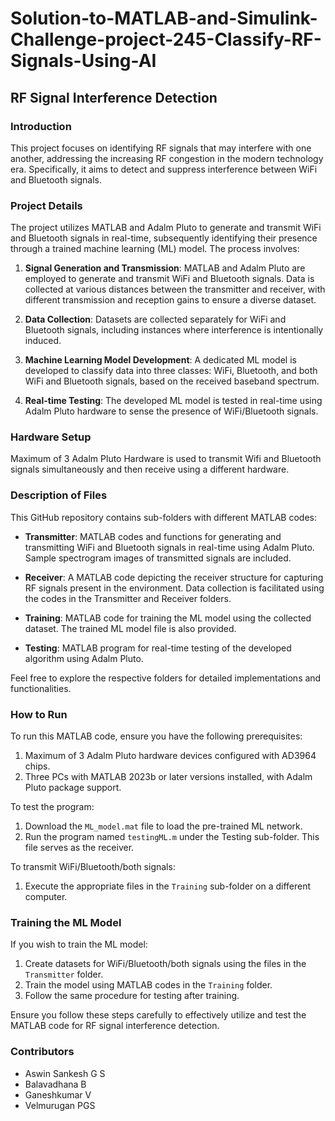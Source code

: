 # Solution-to-MATLAB-and-Simulink-Challenge-project-245-Classify-RF-Signals-Using-AI

## RF Signal Interference Detection

### Introduction

This project focuses on identifying RF signals that may interfere with one another, addressing the increasing RF congestion in the modern technology era. Specifically, it aims to detect and suppress interference between WiFi and Bluetooth signals.

### Project Details

The project utilizes MATLAB and Adalm Pluto to generate and transmit WiFi and Bluetooth signals in real-time, subsequently identifying their presence through a trained machine learning (ML) model. The process involves:

1. **Signal Generation and Transmission**: MATLAB and Adalm Pluto are employed to generate and transmit WiFi and Bluetooth signals. Data is collected at various distances between the transmitter and receiver, with different transmission and reception gains to ensure a diverse dataset.

2. **Data Collection**: Datasets are collected separately for WiFi and Bluetooth signals, including instances where interference is intentionally induced.

3. **Machine Learning Model Development**: A dedicated ML model is developed to classify data into three classes: WiFi, Bluetooth, and both WiFi and Bluetooth signals, based on the received baseband spectrum.

4. **Real-time Testing**: The developed ML model is tested in real-time using Adalm Pluto hardware to sense the presence of WiFi/Bluetooth signals.

### Hardware Setup
Maximum of 3 Adalm Pluto Hardware is used to transmit Wifi and Bluetooth signals simultaneously 
and then receive using a different hardware.
### Description of Files

This GitHub repository contains sub-folders with different MATLAB codes:

- **Transmitter**: MATLAB codes and functions for generating and transmitting WiFi and Bluetooth signals in real-time using Adalm Pluto. Sample spectrogram images of transmitted signals are included.

- **Receiver**: A MATLAB code depicting the receiver structure for capturing RF signals present in the environment. Data collection is facilitated using the codes in the Transmitter and Receiver folders.

- **Training**: MATLAB code for training the ML model using the collected dataset. The trained ML model file is also provided.

- **Testing**: MATLAB program for real-time testing of the developed algorithm using Adalm Pluto.

Feel free to explore the respective folders for detailed implementations and functionalities.
### How to Run

To run this MATLAB code, ensure you have the following prerequisites:

1. Maximum of 3 Adalm Pluto hardware devices configured with AD3964 chips.
2. Three PCs with MATLAB 2023b or later versions installed, with Adalm Pluto package support.

To test the program:

1. Download the `ML_model.mat` file to load the pre-trained ML network.
2. Run the program named `testingML.m` under the Testing sub-folder. This file serves as the receiver.

To transmit WiFi/Bluetooth/both signals:

1. Execute the appropriate files in the `Training` sub-folder on a different computer.

### Training the ML Model

If you wish to train the ML model:

1. Create datasets for WiFi/Bluetooth/both signals using the files in the `Transmitter` folder.
2. Train the model using MATLAB codes in the `Training` folder.
3. Follow the same procedure for testing after training.

Ensure you follow these steps carefully to effectively utilize and test the MATLAB code for RF signal interference detection.
### Contributors

- Aswin Sankesh G S
- Balavadhana B
- Ganeshkumar V
- Velmurugan PGS


